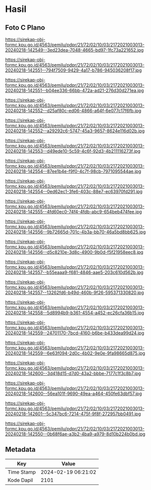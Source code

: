 # Hasil

## Foto C Plano

https://sirekap-obj-formc.kpu.go.id/4563/pemilu/pdpr/21/72/02/10/03/2172021003013-20240218-142549--3ed23dea-7048-4665-bd97-1fc73a221652.jpg

https://sirekap-obj-formc.kpu.go.id/4563/pemilu/pdpr/21/72/02/10/03/2172021003013-20240218-142551--794f7509-9429-4a17-b786-945036208f17.jpg

https://sirekap-obj-formc.kpu.go.id/4563/pemilu/pdpr/21/72/02/10/03/2172021003013-20240218-142551--b04ee336-66bb-472a-ad21-276d30d271ea.jpg

https://sirekap-obj-formc.kpu.go.id/4563/pemilu/pdpr/21/72/02/10/03/2172021003013-20240218-142552--d25af80c-ed06-4866-a64f-6e077c17f6fb.jpg

https://sirekap-obj-formc.kpu.go.id/4563/pemilu/pdpr/21/72/02/10/03/2172021003013-20240218-142552--a29292c6-5747-45a3-9657-8624e116d02b.jpg

https://sirekap-obj-formc.kpu.go.id/4563/pemilu/pdpr/21/72/02/10/03/2172021003013-20240218-142553--d49ede10-5c59-4c6f-92d3-4b211116273f.jpg

https://sirekap-obj-formc.kpu.go.id/4563/pemilu/pdpr/21/72/02/10/03/2172021003013-20240218-142554--87ee1b4e-f9f0-4c7f-98cb-7971095544ae.jpg

https://sirekap-obj-formc.kpu.go.id/4563/pemilu/pdpr/21/72/02/10/03/2172021003013-20240218-142554--0ed62ec1-3fe6-403c-88e7-ec63970fd291.jpg

https://sirekap-obj-formc.kpu.go.id/4563/pemilu/pdpr/21/72/02/10/03/2172021003013-20240218-142555--4fd60ec0-74f4-4fdb-abc9-654beb474fee.jpg

https://sirekap-obj-formc.kpu.go.id/4563/pemilu/pdpr/21/72/02/10/03/2172021003013-20240218-142556--9b72665d-701c-4b3a-bb70-46a5bd8bb625.jpg

https://sirekap-obj-formc.kpu.go.id/4563/pemilu/pdpr/21/72/02/10/03/2172021003013-20240218-142556--d5c8210e-3d8c-4900-9b0d-f5f21958eec8.jpg

https://sirekap-obj-formc.kpu.go.id/4563/pemilu/pdpr/21/72/02/10/03/2172021003013-20240218-142557--b55eaaa9-f681-4846-aae5-203c610d562b.jpg

https://sirekap-obj-formc.kpu.go.id/4563/pemilu/pdpr/21/72/02/10/03/2172021003013-20240218-142557--13262fd6-b49d-460b-9f26-595371330820.jpg

https://sirekap-obj-formc.kpu.go.id/4563/pemilu/pdpr/21/72/02/10/03/2172021003013-20240218-142558--5d8994b9-b361-4554-a452-ec26cfa36b15.jpg

https://sirekap-obj-formc.kpu.go.id/4563/pemilu/pdpr/21/72/02/10/03/2172021003013-20240218-142559--24701170-7bcd-4160-b6be-b433dea99d24.jpg

https://sirekap-obj-formc.kpu.go.id/4563/pemilu/pdpr/21/72/02/10/03/2172021003013-20240218-142559--6e63f094-2d0c-4b02-9e0e-9fa98665d875.jpg

https://sirekap-obj-formc.kpu.go.id/4563/pemilu/pdpr/21/72/02/10/03/2172021003013-20240218-142600--3d418d15-d7d0-43a2-bbbe-7177c1f3c8b7.jpg

https://sirekap-obj-formc.kpu.go.id/4563/pemilu/pdpr/21/72/02/10/03/2172021003013-20240218-142600--56ea101f-9690-49ea-a464-450fe63dbf57.jpg

https://sirekap-obj-formc.kpu.go.id/4563/pemilu/pdpr/21/72/02/10/03/2172021003013-20240218-142601--5c347bc6-7214-475f-9f8f-272957bb0491.jpg

https://sirekap-obj-formc.kpu.go.id/4563/pemilu/pdpr/21/72/02/10/03/2172021003013-20240218-142550--0b68f6ae-a3b2-4ba9-a979-8d10b224b0bd.jpg


## Metadata

| Key        | Value               |
| ---------- | ------------------- |
| Time Stamp | 2024-02-19 06:21:02 |
| Kode Dapil | 2101                |



